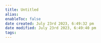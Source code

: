 ```yaml
---
title: Untitled
alias: 
enableToc: false
date created: July 23rd 2023, 6:49:32 pm
date modified: July 23rd 2023, 6:49:40 pm
tags: 
---
```


